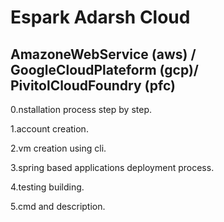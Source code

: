 # Espark Adarsh Cloud
## AmazoneWebService (aws) / GoogleCloudPlateform (gcp)/ PivitolCloudFoundry (pfc)

0.nstallation process step by step.

1.account creation.

2.vm creation using cli.

3.spring based applications deployment process.

4.testing building.

5.cmd and description.



